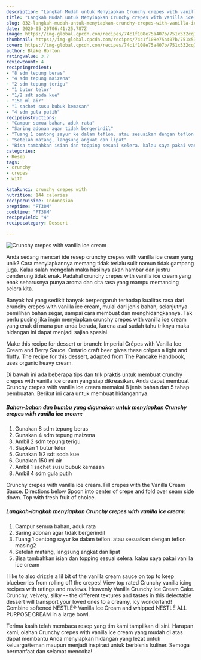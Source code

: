 ```yaml
---
description: "Langkah Mudah untuk Menyiapkan Crunchy crepes with vanilla ice cream Anti Gagal"
title: "Langkah Mudah untuk Menyiapkan Crunchy crepes with vanilla ice cream Anti Gagal"
slug: 832-langkah-mudah-untuk-menyiapkan-crunchy-crepes-with-vanilla-ice-cream-anti-gagal
date: 2020-05-20T06:41:25.787Z
image: https://img-global.cpcdn.com/recipes/74c1f108e75a407b/751x532cq70/crunchy-crepes-with-vanilla-ice-cream-foto-resep-utama.jpg
thumbnail: https://img-global.cpcdn.com/recipes/74c1f108e75a407b/751x532cq70/crunchy-crepes-with-vanilla-ice-cream-foto-resep-utama.jpg
cover: https://img-global.cpcdn.com/recipes/74c1f108e75a407b/751x532cq70/crunchy-crepes-with-vanilla-ice-cream-foto-resep-utama.jpg
author: Blake Horton
ratingvalue: 3.7
reviewcount: 4
recipeingredient:
- "8 sdm tepung beras"
- "4 sdm tepung maizena"
- "2 sdm tepung terigu"
- "1 butur telur"
- "1/2 sdt soda kue"
- "150 ml air"
- "1 sachet susu bubuk kemasan"
- "4 sdm gula putih"
recipeinstructions:
- "Campur semua bahan, aduk rata"
- "Saring adonan agar tidak bergerindil"
- "Tuang 1 centong sayur ke dalam teflon. atau sesuaikan dengan teflon masing2"
- "Setelah matang, langsung angkat dan lipat"
- "Bisa tambahkan isian dan topping sesuai selera. kalau saya pakai vanilla ice cream"
categories:
- Resep
tags:
- crunchy
- crepes
- with

katakunci: crunchy crepes with 
nutrition: 144 calories
recipecuisine: Indonesian
preptime: "PT30M"
cooktime: "PT38M"
recipeyield: "4"
recipecategory: Dessert

---
```



![Crunchy crepes with vanilla ice cream](https://img-global.cpcdn.com/recipes/74c1f108e75a407b/751x532cq70/crunchy-crepes-with-vanilla-ice-cream-foto-resep-utama.jpg)

Anda sedang mencari ide resep crunchy crepes with vanilla ice cream yang unik? Cara menyiapkannya memang tidak terlalu sulit namun tidak gampang juga. Kalau salah mengolah maka hasilnya akan hambar dan justru cenderung tidak enak. Padahal crunchy crepes with vanilla ice cream yang enak seharusnya punya aroma dan cita rasa yang mampu memancing selera kita.

Banyak hal yang sedikit banyak berpengaruh terhadap kualitas rasa dari crunchy crepes with vanilla ice cream, mulai dari jenis bahan, selanjutnya pemilihan bahan segar, sampai cara membuat dan menghidangkannya. Tak perlu pusing jika ingin menyiapkan crunchy crepes with vanilla ice cream yang enak di mana pun anda berada, karena asal sudah tahu triknya maka hidangan ini dapat menjadi sajian spesial.

Make this recipe for dessert or brunch: Imperial Crêpes with Vanilla Ice Cream and Berry Sauce. Ontario craft beer gives these crêpes a light and fluffy. The recipe for this dessert, adapted from The Pancake Handbook, uses organic heavy cream.


Di bawah ini ada beberapa tips dan trik praktis untuk membuat crunchy crepes with vanilla ice cream yang siap dikreasikan. Anda dapat membuat Crunchy crepes with vanilla ice cream memakai 8 jenis bahan dan 5 tahap pembuatan. Berikut ini cara untuk membuat hidangannya.

<!--inarticleads1-->

##### Bahan-bahan dan bumbu yang digunakan untuk menyiapkan Crunchy crepes with vanilla ice cream:

1. Gunakan 8 sdm tepung beras
1. Gunakan 4 sdm tepung maizena
1. Ambil 2 sdm tepung terigu
1. Siapkan 1 butur telur
1. Gunakan 1/2 sdt soda kue
1. Gunakan 150 ml air
1. Ambil 1 sachet susu bubuk kemasan
1. Ambil 4 sdm gula putih


Crunchy crepes with vanilla ice cream. Fill crepes with the Vanilla Cream Sauce. Directions below Spoon into center of crepe and fold over seam side down. Top with fresh fruit of choice. 

<!--inarticleads2-->

##### Langkah-langkah menyiapkan Crunchy crepes with vanilla ice cream:

1. Campur semua bahan, aduk rata
1. Saring adonan agar tidak bergerindil
1. Tuang 1 centong sayur ke dalam teflon. atau sesuaikan dengan teflon masing2
1. Setelah matang, langsung angkat dan lipat
1. Bisa tambahkan isian dan topping sesuai selera. kalau saya pakai vanilla ice cream


I like to also drizzle a lil bit of the vanilla cream sauce on top to keep blueberries from rolling off the crepes! View top rated Crunchy vanilla icing recipes with ratings and reviews. Heavenly Vanilla Crunchy Ice Cream Cake. Crunchy, velvety, silky -- the different textures and tastes in this delectable dessert will transport your loved ones to a creamy, icy wonderland! Combine softened NESTLÉ® Vanilla Ice Cream and whipped NESTLÉ ALL PURPOSE CREAM in a large bowl. 

Terima kasih telah membaca resep yang tim kami tampilkan di sini. Harapan kami, olahan Crunchy crepes with vanilla ice cream yang mudah di atas dapat membantu Anda menyiapkan hidangan yang lezat untuk keluarga/teman maupun menjadi inspirasi untuk berbisnis kuliner. Semoga bermanfaat dan selamat mencoba!

